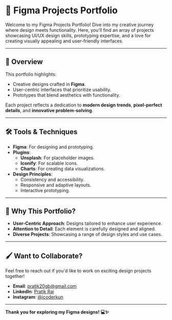 # 🎨 **Figma Projects Portfolio**

Welcome to my Figma Projects Portfolio! Dive into my creative journey where design meets functionality. Here, you'll find an array of projects showcasing UI/UX design skills, prototyping expertise, and a love for creating visually appealing and user-friendly interfaces.

---

## 🚀 **Overview**
This portfolio highlights:
- Creative designs crafted in **Figma**.
- User-centric interfaces that prioritize usability.
- Prototypes that blend aesthetics with functionality.

Each project reflects a dedication to **modern design trends**, **pixel-perfect details**, and **innovative problem-solving**.

---

## 🛠️ **Tools & Techniques**
- **Figma**: For designing and prototyping.
- **Plugins**: 
  - **Unsplash**: For placeholder images.
  - **Iconify**: For scalable icons.
  - **Charts**: For creating data visualizations.
- **Design Principles**:
  - Consistency and accessibility.
  - Responsive and adaptive layouts.
  - Interactive prototyping.

---

## 🌟 **Why This Portfolio?**
- **User-Centric Approach**: Designs tailored to enhance user experience.
- **Attention to Detail**: Each element is carefully designed and aligned.
- **Diverse Projects**: Showcasing a range of design styles and use cases.

---

## 🖌️ **Want to Collaborate?**
Feel free to reach out if you'd like to work on exciting design projects together!

- **Email**: pratik20gb@gmail.com  
- **LinkedIn**: [Pratik Raj](https://www.linkedin.com/in/pratik-raj-375034217/)
- **Instagram**: [@icoderkun](https://www.instagram.com/icoderkun/)


---

**Thank you for exploring my Figma designs! 💻✨**

